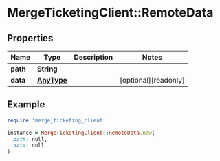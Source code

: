 # MergeTicketingClient::RemoteData

## Properties

| Name | Type | Description | Notes |
| ---- | ---- | ----------- | ----- |
| **path** | **String** |  |  |
| **data** | [**AnyType**](.md) |  | [optional][readonly] |

## Example

```ruby
require 'merge_ticketing_client'

instance = MergeTicketingClient::RemoteData.new(
  path: null,
  data: null
)
```

